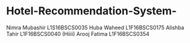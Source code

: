 # Hotel-Recommendation-System-
Nimra Mubashir L1S16BSCS0035
Huba Waheed L1F16BSCS0175
Alishba Tahir L1F16BSCS0040 (Hiiii)
Arooj Fatima L1F16BSCS0354
